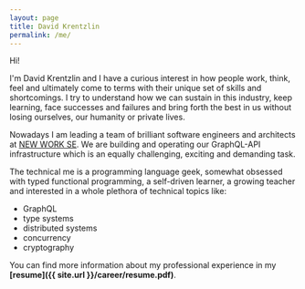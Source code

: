 ```yaml
---
layout: page
title: David Krentzlin
permalink: /me/
---
```


Hi!

I'm David Krentzlin and I have a curious interest in how people work, think, feel and ultimately come to terms with their unique set of skills and shortcomings. I try to understand how we can sustain in this industry, keep learning, face successes and failures and bring forth the best in us without losing ourselves, our humanity or private lives.

Nowadays I am leading a team of brilliant software engineers and architects at [NEW WORK SE][1].
We are building and operating our GraphQL-API infrastructure which is an equally challenging, exciting and demanding task. 

The technical me is a programming language geek, somewhat obsessed with typed functional programming, a self-driven learner, a growing teacher and interested in a whole plethora of technical topics like: 
* GraphQL
* type systems
* distributed systems
* concurrency
* cryptography

You can find more information about my professional experience in my **[resume]({{ site.url }}/career/resume.pdf)**.


[1]:	https://www.new-work.se/ "New Work SE"